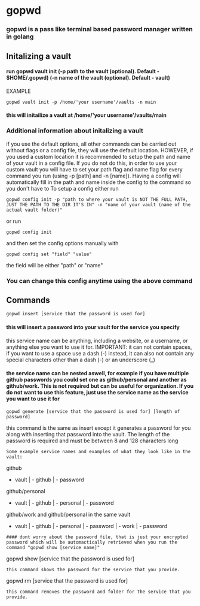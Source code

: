 # gopwd
### gopwd is a pass like terminal based password manager written in golang

## Initalizing a vault
#### run gopwd vault init (-p path to the vault (optional). Default - $HOME/.gopwd) (-n name of the vault (optional). Default - vault) 
EXAMPLE
```
gopwd vault init -p /home/'your username'/vaults -n main
```

#### this will initailize a vault at /home/'your username'/vaults/main

### Additional information about initalizing a vault
if you use the default options, all other commands can be carried out without flags or a config file, they will use the default location. HOWEVER, if you used a custom location it is recommended to setup the path and name of your vault in a config file. If you do not do this, in order to use your custom vault you will have to set your path flag and name flag for every command you run (using -p [path] and -n [name]). Having a config will automatically fill in the path and name inside the config to the command so you don't have to
To setup a config either run
```
gopwd config init -p "path to where your vault is NOT THE FULL PATH, JUST THE PATH TO THE DIR IT'S IN" -n "name of your vault (name of the actual vault folder)"
```
or run
```
gopwd config init 
```
and then set the config options manually with
```
gopwd config set "field" "value"
```
the field will be either "path" or "name"
### You can change this config anytime using the above command
## Commands
```
gopwd insert [service that the password is used for]
```
#### this will insert a password into your vault for the service you specify
this service name can be anything, including a website, or a username, or anything else you want to use it for. IMPORTANT: it can not contain spaces, if you want to use a space use a dash (-) instead, it can also not contain any special characters other than a dash (-) or an underscore (_)

#### the service name can be nested aswell, for example if you have multiple github passwords you could set one as github/personal and another as github/work. This is not required but can be useful for organization. If you do not want to use this feature, just use the service name as the service you want to use it for

```
gopwd generate [service that the password is used for] [length of password]
```
this command is the same as insert except it generates a password for you along with inserting that password into the vault. The length of the password is required and must be between 8 and 128 characters long

```
Some example service names and examples of what they look like in the vault: 
```
github 
- vault
 | - github
    | - password

github/personal
- vault
 | - github
    | - personal
       | - password

github/work and github/personal in the same vault
- vault
 | - github
    | - personal
       | - password
    | - work
       | - password
```
#### dont worry about the password file, that is just your encrypted password which will be automactically retrieved when you run the command "gopwd show [service name]"

```
gopwd show [service that the password is used for]
```
this command shows the password for the service that you provide.

```
gopwd rm [service that the password is used for]
```
this command removes the password and folder for the service that you provide.
